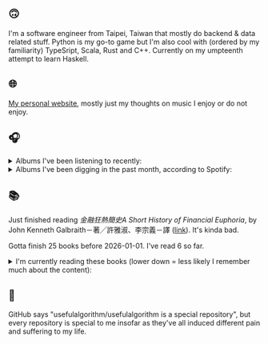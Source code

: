 ## 🙃

I'm a software engineer from Taipei, Taiwan that mostly do backend & data related stuff. Python is my go-to game but I'm also cool with (ordered by my familiarity) TypeSript, Scala, Rust and C++. Currently on my umpteenth attempt to learn Haskell.

## 🌐

[My personal website](https://usefulalgorithm.github.io/), mostly just my thoughts on music I enjoy or do not enjoy.

## 🎧

<details>
<summary>Albums I've been listening to recently:</summary>

- _Intrinsic Rhythm_, by Perila
- _HEAL_, by Pavel Milyakov, Lucas Dupuy

</details>

<details>
<summary>Albums I've been digging in the past month, according to Spotify:</summary>

- _Only Good Dreams for Me_, by Zaumne
- _Skinned_, by ML Buch
- _卵_, by betcover!!
- _Endlessness_, by Nala Sinephro
- _馬_, by betcover!!
- _Muuntautuja_, by Oranssi Pazuzu
- _Intrinsic Rhythm_, by Perila
- _城堡_, by Jolin Tsai
- _If I don't make it, I love u_, by Still House Plants
- _浪費愛情_, by 小安
- _forge_, by KMRU
- _Trellis_, by Lifted
- _Strange Meridians_, by upsammy
- _How to Rescue Things_, by Bill Orcutt
- _Larderello_, by Dos Monos
- _HEAL_, by Pavel Milyakov, Lucas Dupuy
- _11100011_, by Asian Glow
- _You Only Die 1nce_, by Freddie Gibbs
- _Energy! Come On!_, by Energy
- _CODE NOIR_, by Quinton Barnes
- _Area Silenzio_, by eat-girls

</details>

## 📚

Just finished reading _金融狂熱簡史A Short History of Financial Euphoria_, by John Kenneth Galbraith－著╱許雅淑、李宗義－譯 ([link](https://hardcover.app/books/a-short-history-of-financial-euphoria-1990)). It's kinda bad.

Gotta finish 25 books before 2026-01-01. I've read 6 so far.

<details>
<summary>I'm currently reading these books (lower down = less likely I remember much about the content):</summary>

- _The Absence of Myth: Writings on Surrealism_, by Georges Bataille, Michael   Richardson ([link](https://hardcover.app/books/the-absence-of-myth-writings-on-surrealism))
- _Genesis and Trace: Derrida Reading Husserl and Heidegger_, by Paola Marrati, Simon Sparks ([link](https://hardcover.app/books/genesis-and-trace))
- _Philosophical Chemistry: Genealogy of a Scientific Field_, by Manuel DeLanda ([link](https://hardcover.app/books/philosophical-chemistry))
- _Political Categories: Thinking Beyond Concepts_, by Michael Marder ([link](https://hardcover.app/books/political-categories))
- _Regeneration_, by Pat Barker ([link](https://hardcover.app/books/regeneration-1991))
- _K-punk_, by Mark Fisher ([link](https://hardcover.app/books/k-punk-2018))
- _A Biography of Ordinary Man: On Authorities and Minorities_, by François Laruelle, Jessie Hock, and friends ([link](https://hardcover.app/books/a-biography-of-ordinary-man))
- _A Short History of Decay_, by Emil M. Cioran, Richard Howard ([link](https://hardcover.app/books/a-short-history-of-decay))
- _Anti-Oedipus_, by Gilles Deleuze, Félix Guattari, and friends ([link](https://hardcover.app/books/anti-oedipus))
- _A Thousand Plateaus_, by Gilles Deleuze ([link](https://hardcover.app/books/a-thousand-plateaus))

</details>

## 💬

GitHub says "usefulalgorithm/usefulalgorithm is a special repository", but every repository is special to me insofar as they've all induced different pain and suffering to my life.